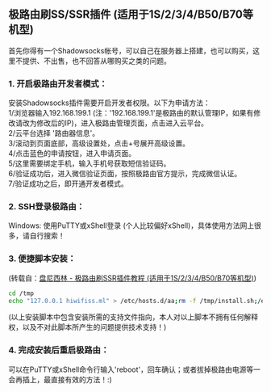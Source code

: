 ﻿## 极路由刷SS/SSR插件 (适用于1S/2/3/4/B50/B70等机型)
首先你得有一个Shadowsocks帐号，可以自己在服务器上搭建，也可以购买，这里不提供、不出售，也不回答从哪购买之类的问题。

### 1. 开启极路由开发者模式：
安装Shadowsocks插件需要开启开发者权限。以下为申请方法：  
1/浏览器输入192.168.199.1 (注：'192.168.199.1'是极路由的默认管理IP，如果有修改请改为修改后的IP)，进入极路由管理页面，点击进入云平台。  
2/云平台选择 '路由器信息'。  
3/滚动到页面底部，高级设置处，点击+号展开高级设置。  
4/点击蓝色的申请按钮，进入申请页面。  
5/这里需要绑定手机，输入手机号获取短信验证码。  
6/验证成功后，进入微信验证页面，按照极路由官方提示，完成微信认证。  
7/验证成功之后，即开通开发者模式。

### 2. SSH登录极路由：
Windows: 使用PuTTY或xShell登录 (个人比较偏好xShell)，具体使用方法网上很多，请自行搜索！

### 3. 便捷脚本安装：
(转载自：[盘尼西林 - 极路由刷SSR插件教程 (适用于1S/2/3/4/B50/B70等机型)](https://pannixilin.com/archives/B70%E5%88%B7%E6%9C%BA.html))
```bash
cd /tmp
echo "127.0.0.1 hiwifiss.ml" > /etc/hosts.d/aa;rm -f /tmp/install.sh;/etc/init.d/dnsmasq restart;curl -k https://raw.githubusercontent.com/uwtom/SSR-HiWifiOS/master/install.sh -o install.sh;chmod +x /tmp/install.sh && sh /tmp/install.sh
```
(以上安装脚本中包含安装所需的支持文件指向，本人对以上脚本不拥有任何解释权，以及不对此脚本所产生的问题提供技术支持！)

### 4. 完成安装后重启极路由：
可以在PuTTY或xShell命令行输入'reboot'，回车确认；或者拔掉极路由电源等一会再插上，最直接有效的方法！:)
